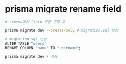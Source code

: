 # prisma migrate rename field

```sh
# schema에서 field 이름 변경 후

prisma migrate dev --create-only # migration.sql 생성

# migration.sql 변경
ALTER TABLE "users"
RENAME COLUMN "name" TO "username";

prisma migrate dev # 적용
```
